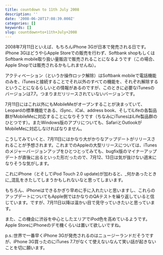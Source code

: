```yaml
---
title: countdown to 11th July 2008
description: ''
date: '2008-06-28T17:08:39.000Z'
categories: []
keywords: []
slug: countdown+to+11th+July+2008
---
```

2008年7月11日といえば、もちろんiPhone 3Gが日本で発売される日です。iPhone 3GはどうやらApple Storeでの販売を行わず、Softbank shopもしくはSoftbank mobile取り扱い量販店で販売されることになるようです（この場合、Apple Shopでは販売されるかもしれませんね）。

アクティベーション（というか操作ロック解除）はSoftbank mobileで電話機能のみを、iTunesと接続することでそれ以外のすべての機能を、それぞれ解除するということになるらしいとの情報があるのですが、このときに必要なiTunesのバージョンは7.7。つまりまだリリースされていないバージョンです。

7月11日にはこれ以外にもMobileMeがオープンすることが決まっていて、Leopardの標準機能である、iSync、iCal、address book、そしてiLifeの各製品群がMobileMeに対応することになりそうです（ちなみにiTunesはiLife製品群のひとつです）。またWindows版のアプリについても、SafariとOutlookがMobileMeに対応しなければなりません。

こうしてみていくと、7月11日にはかなり大がかりなアップデートがリリースされることが予想されます。これまでのAppleの大型リリースについては、iTunesのメジャーバージョンアップをひとつとってみても、bugfix版のマイナーアップデートが直後に出るといった形だったので、7月12、13日は気が抜けない週末になりそうな気がします。

これにiPhone（とそしてiPod Touch 2.0 update)が加わると、_何かあったときに_混乱をきたしてしまうかもしれないなと思ってしまいます。

もちろん、iPhoneはできるかぎり早めに手に入れたいと思いますし、これらのアップデートについてもApple側ではかなりのQAテストを繰り返していると信じています。ですが、7月11日以降は温かい目で見守っていきたいと思っています。

また、この機会に渋谷を中心としたエリアでiPod色を高めているようです。Apple StoreにiPhoneのデモ機くらいは置いて欲しいですね。

p.s.:世界で一番早くiPhone 3Gが発売されるのはニュージーランドだそうですが、iPhone 3G買ったのにiTunes 7.7がなくて使えないなんて笑い話が起きないことを切に願います。